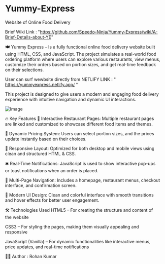 # Yummy-Express
Website of Online Food Delivery 

Brief Wiki Link : "https://github.com/Speedo-Ninja/Yummy-Express/wiki/A-Brief-Details-about-YE"

🍽️ Yummy Express – 
Is a fully functional online food delivery website built using HTML, CSS, and JavaScript. The project simulates a real-world food ordering platform where users can explore various restaurants, view menus, customize their orders based on portion sizes, and get real-time feedback on their selections.


User can surf wewbsite directly from NETLIFY LINK :  "  https://yummyexpress.netlify.app/  "

This project is designed to give users a modern and engaging food delivery experience with intuitive navigation and dynamic UI interactions.



![Image](https://github.com/user-attachments/assets/df33cf4c-44c3-406e-9150-70f412f4bceb)


🔥 Key Features
🧾 Interactive Restaurant Pages: Multiple restaurant pages are linked and customized to showcase different food items and themes.

🛒 Dynamic Pricing System: Users can select portion sizes, and the prices update instantly based on their choices.

📱 Responsive Layout: Optimized for both desktop and mobile views using clean and structured HTML & CSS.

🛎️ Real-Time Notifications: JavaScript is used to show interactive pop-ups or toast notifications when an order is placed.

🔗 Multi-Page Navigation: Includes a homepage, restaurant menus, checkout interface, and confirmation screen.

🎨 Modern UI Design: Clean and colorful interface with smooth transitions and hover effects for better user engagement.

🛠️ Technologies Used
HTML5 – For creating the structure and content of the website

CSS3 – For styling the pages, making them visually appealing and responsive

JavaScript (Vanilla) – For dynamic functionalities like interactive menus, price updates, and real-time notifications




👨‍💻 Author    :
Rohan Kumar
